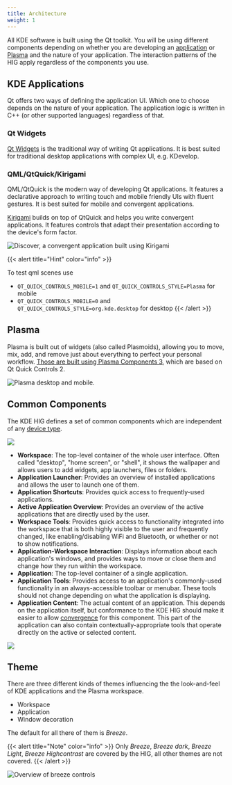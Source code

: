 ```yaml
---
title: Architecture
weight: 1
---
```



All KDE software is built using the Qt toolkit. You will be using
different components depending on whether you are developing an
[application](https://apps.kde.org/) or
[Plasma](https://kde.org/plasma-desktop) and the nature of your
application. The interaction patterns of the HIG apply regardless of the
components you use.

KDE Applications
----------------

Qt offers two ways of defining the application UI. Which one to choose
depends on the nature of your application. The application logic is
written in C++ (or other supported languages) regardless of that.

### Qt Widgets

[Qt Widgets](http://doc.qt.io/qt-5/qtwidgets-index.html) is the
traditional way of writing Qt applications. It is best suited for
traditional desktop applications with complex UI, e.g. KDevelop.

### QML/QtQuick/Kirigami

QML/QtQuick is the modern way of developing Qt applications. It features
a declarative approach to writing touch and mobile friendly UIs with
fluent gestures. It is best suited for mobile and convergent
applications.

[Kirigami](https://www.kde.org/products/kirigami/) builds on top of
QtQuick and helps you write convergent applications. It features
controls that adapt their presentation according to the device\'s form
factor.

![Discover, a convergent application built using
Kirigami](/hig/kirigami.jpg)

{{< alert title="Hint" color="info" >}}

To test qml scenes use

-   `QT_QUICK_CONTROLS_MOBILE=1` and `QT_QUICK_CONTROLS_STYLE=Plasma`
    for mobile
-   `QT_QUICK_CONTROLS_MOBILE=0` and
    `QT_QUICK_CONTROLS_STYLE=org.kde.desktop` for desktop
{{< /alert >}}

Plasma
------

Plasma is built out of widgets (also called Plasmoids), allowing you to
move, mix, add, and remove just about everything to perfect your
personal workflow. [Those are built using Plasma Components 3](https://api.kde.org/frameworks/plasma-framework/html/plasmacomponents.html), which are based on Qt Quick Controls 2.

![Plasma desktop and mobile.](/hig/plasma-workspace.jpg)

Common Components
-----------------

The KDE HIG defines a set of common components which are independent of
any [device type](../devicetypes).

![](/hig/Desktop_UX.png)

-   **Workspace**: The top-level container of the whole user interface.
    Often called "desktop", "home screen", or "shell", it shows
    the wallpaper and allows users to add widgets, app launchers, files
    or folders.
-   **Application Launcher**: Provides an overview of installed
    applications and allows the user to launch one of them.
-   **Application Shortcuts**: Provides quick access to frequently-used
    applications.
-   **Active Application Overview**: Provides an overview of the active
    applications that are directly used by the user.
-   **Workspace Tools**: Provides quick access to functionality
    integrated into the workspace that is both highly visible to the
    user and frequently changed, like enabling/disabling WiFi and
    Bluetooth, or whether or not to show notifications.
-   **Application-Workspace Interaction**: Displays information about
    each application's windows, and provides ways to move or close them
    and change how they run within the workspace.
-   **Application**: The top-level container of a single application.
-   **Application Tools**: Provides access to an application\'s
    commonly-used functionality in an always-accessible toolbar or
    menubar. These tools should not change depending on what the
    application is displaying.
-   **Application Content**: The actual content of an application. This
    depends on the application itself, but conformance to the KDE HIG
    should make it easier to allow
    [convergence](../convergence) for this
    component. This part of the application can also contain
    contextually-appropriate tools that operate directly on the active
    or selected content.

![](/hig/Mobile-UX.png)

Theme
-----

There are three different kinds of themes influencing the the
look-and-feel of KDE applications and the Plasma workspace.

-   Workspace
-   Application
-   Window decoration

The default for all there of them is *Breeze*.

{{< alert title="Note" color="info" >}}
Only *Breeze*, *Breeze dark*, *Breeze Light*, *Breeze Highcontrast* are
covered by the HIG, all other themes are not covered.
{{< /alert >}}

![Overview of breeze controls](/hig/breeze.jpeg)
